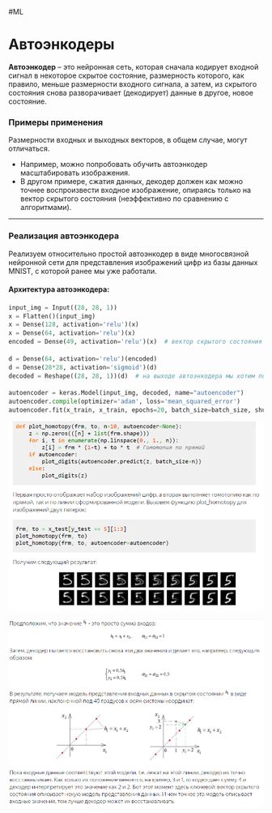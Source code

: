 #ML

# Автоэнкодеры

**Автоэнкодер** – это нейронная сеть, которая сначала кодирует входной сигнал в некоторое скрытое состояние, размерность которого, как правило, меньше размерности входного сигнала, а затем, из скрытого состояния снова разворачивает (декодирует) данные в другое, новое состояние.

### Примеры применения

Размерности входных и выходных векторов, в общем случае, могут отличаться. 
- Например, можно попробовать обучить автоэнкодер масштабировать изображения.
- В другом примере, сжатия данных, декодер должен как можно точнее воспроизвести входное изображение, опираясь только на вектор скрытого состояния (неэффективно по сравнению с алгоритмами).

---

### Реализация автоэнкодера

Реализуем относительно простой автоэнкодер в виде многосвязной нейронной сети для представления изображений цифр из базы данных MNIST, с которой ранее мы уже работали.

#### Архитектура автоэнкодера:

```python
input_img = Input((28, 28, 1))
x = Flatten()(input_img)
x = Dense(128, activation='relu')(x)
x = Dense(64, activation='relu')(x)
encoded = Dense(49, activation='relu')(x)  # вектор скрытого состояния состоит из максимально сжатых данных (здесь 49 значений)

d = Dense(64, activation='relu')(encoded)
d = Dense(28*28, activation='sigmoid')(d)
decoded = Reshape((28, 28, 1))(d)  # на выходе автоэнкодера мы хотим получить изображение максимально приближенное к исходному

autoencoder = keras.Model(input_img, decoded, name="autoencoder")
autoencoder.compile(optimizer='adam', loss='mean_squared_error')
autoencoder.fit(x_train, x_train, epochs=20, batch_size=batch_size, shuffle=True)
```

![Результат работы|700|center](heap/_files/25.1.%20Результат%20работы%20автоэнкодера.png)

![Суть работы|700|center](heap/_files/25.2.%20Суть%20работы%20автоэнкодера.png)